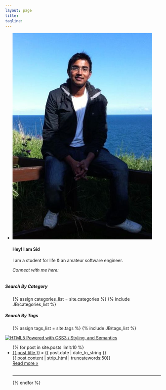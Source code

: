 ```yaml
---
layout: page
title: 
tagline: 
---
```

<!-- {% include JB/setup %} -->
<div class="row">
<div class="span3">
<ul class="thumbnails">
              <li class="span3">
                <div class="thumbnail">
                  <img alt="Profile Image" style="" src="portfolioimage.jpg"><!-- width: 300px; height: 200px; -->
                  <div class="caption">
                    <h4>Hey! I am Sid</h4>
                    <p>I am a student for life &amp; an amateur software engineer.</p>
                    <em>Connect with me here:</em>
                    <br/><br/>
                    <div class="socialicons">
                      <a href="mailto:siddharthkpandey@gmail.com" title="Write a Mail to me"><span class="icon-mail" aria-hidden="true"></span></a>
                      <a href="https://plus.google.com/100899021987885665718" title="Link to Google Plus Profile"><span class="icon-google-plus" aria-hidden="true"></span></a>
                      <a href="https://www.facebook.com/sidp28" title="Link to Facebook Profile"><span class="icon-facebook" aria-hidden="true"></span></a>
                      <a href="https://twitter.com/siddharthp28" title="Link to Twitter Profile"><span class="icon-twitter" aria-hidden="true"></span></a>
                      <a href="http://uk.linkedin.com/in/siddharthkpandey/" title="Link to LinkedIn Profile"><span class="icon-linkedin" aria-hidden="true"></span></a>
                      <a href="http://stackoverflow.com/users/1211329/yoda" title="Link to Stackoverflow Profile"><span class="icon-stackoverflow" aria-hidden="true"></span></a><a href="https://github.com/siddharth-pandey" title="Link to Github Profile"><span class="icon-github" aria-hidden="true"></span></a>
                      <a href="https://gist.github.com/siddharth-pandey" title="Link to Gist (Snippets)"><span class="icon-github-2" aria-hidden="true"></span></a>
                      </div>
                    </div>
                </div>
              </li>
</ul>

<div class="well">
  <h5>Search By Category</h5>
<ul class="tag_box inline">
  {% assign categories_list = site.categories %}
  {% include JB/categories_list %}
</ul>

<h5>Search By Tags</h5>
<ul class="tag_box inline">
  {% assign tags_list = site.tags %}  
  {% include JB/tags_list %}
</ul>

</div>
<a href="http://www.w3.org/html/logo/">
<img src="http://www.w3.org/html/logo/badge/html5-badge-h-css3-semantics.png" width="165" height="64" alt="HTML5 Powered with CSS3 / Styling, and Semantics" title="HTML5 Powered with CSS3 / Styling, and Semantics">
</a>
</div>
<div class="span9">
  <div class="postspreview">
  <ul>
    {% for post in site.posts limit:10 %}
    <li><a href="{{ BASE_PATH }}{{ post.url }}">{{ post.title }}</a> &raquo; <span>{{ post.date | date_to_string }}</span> </li>
        {{ post.content | strip_html | truncatewords:50}} <br/><a href="{{ post.url }}" class="btn pull-right">Read more &raquo;</a><br/><br/>
    <hr/>
    {% endfor %}
  </ul>
</div>
</div>
</div>





